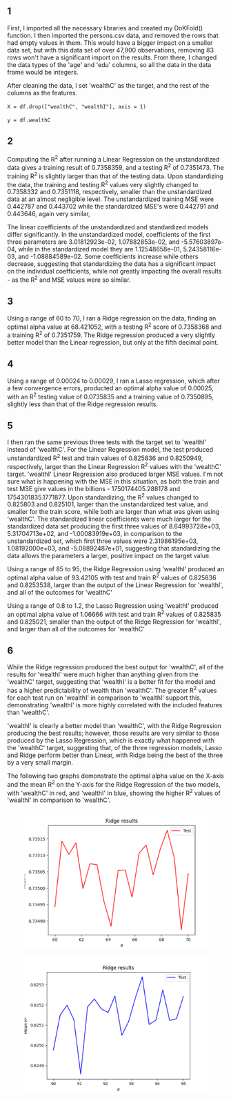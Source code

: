 ## 1 

First, I imported all the necessary libraries and created my DoKFold() function. I then imported the persons.csv data, and removed the rows that had empty values in them. This would have a bigger impact on a smaller data set, but with this data set of over 47,900 observations, removing 83 rows won't have a significant import on the results. From there, I changed the data types of the 'age' and 'edu' columns, so all the data in the data frame would be integers.

After cleaning the data, I set 'wealthC' as the target, and the rest of the columns as the features.

`X = df.drop(["wealthC", "wealthI"], axis = 1)`

`y = df.wealthC`

## 2

Computing the R<sup>2</sup> after running a Linear Regression on the unstandardized data gives a training result of 0.7358359, and a testing R<sup>2</sup> of 0.7351473. The training R<sup>2</sup> is slightly larger than that of the testing data. Upon standardizing the data, the training and testing R<sup>2</sup> values very slightly changed to 0.7358332 and 0.7351118, respectively, smaller than the unstandardized data at an almost negligible level. The unstandardized training MSE were 0.442787 and 0.443702 while the standardized MSE's were 0.442791 and 0.443646, again very similar, 

The linear coefficients of the unstandardized and standardized models differ significantly. In the unstandardized model, coefficients of the first three parameters are 3.01812923e-02,  1.07882853e-02, and -5.57603897e-04, while in the standardized model they are 1.12548658e-01,  5.24358116e-03, and -1.08884589e-02. Some coefficients increase while others decrease, suggesting that standardizing the data has a significant impact on the individual coefficients, while not greatly impacting the overall results - as the R<sup>2</sup> and MSE values were so similar.  

## 3

Using a range of 60 to 70, I ran a Ridge regression on the data, finding an optimal alpha value at 68.421052, with a testing R<sup>2</sup> score of 0.7358368 and a training R<sup>2</sup> of 0.7351759. The Ridge regression produced a very slightly better model than the Linear regression, but only at the fifth decimal point.

## 4

Using a range of 0.00024 to 0.00029, I ran a Lasso regression, which after a few convergence errors, producted an optimal alpha value of 0.00025, with an R<sup>2</sup> testing value of 0.0735835 and a training value of 0.7350895, slightly less than that of the Ridge regression results. 

## 5

I then ran the same previous three tests with the target set to 'wealthI' instead of 'wealthC'. 
For the Linear Regression model, the test produced unstandardized R<sup>2</sup> test and train values of 0.825836 and 0.8250949, respectively, larger than the Linear Regression R<sup>2</sup> values with the 'wealthC' target. 'wealthI' Linear Regression also produced larger MSE values. I'm not sure what is happening with the MSE in this situation, as both the train and test MSE give values in the billions - 1750174405.288178 and 1754301835.1771877. Upon standardizing, the R<sup>2</sup> values changed to 0.825803 and 0.825101, larger than the unstandardized test value, and smaller for the train score, while both are larger than what was given using 'wealthC'. The standardized linear coefficients were much larger for the standardized data set producing the first three values of 8.64993728e+03,  5.31704713e+02, and -1.00083919e+03, in comparison to the unstandardized set, which first three values were 2.31986195e+03,  1.08192000e+03, and -5.08892487e+01, suggesting that standardizing the data allows the parameters a larger, positive impact on the target value.

Using a range of 85 to 95, the Ridge Regression using 'wealthI' produced an optimal alpha value of 93.42105 with test and train R<sup>2</sup> values of 0.825836 and 0.8253538, larger than the output of the Linear Regression for 'wealthI', and all of the outcomes for 'wealthC'

Using a range of 0.8 to 1.2, the Lasso Regression using 'wealthI' produced an optimal alpha value of 1.06666 with test and train R<sup>2</sup> values of 0.825835 and 0.825021, smaller than the output of the Ridge Regression for 'wealthI', and larger than all of the outcomes for 'wealthC'


## 6 

While the Ridge regression produced the best output for 'wealthC', all of the results for 'wealthI' were much higher than anything given from the 'wealthC' target, suggesting that 'wealthI' is a better fit for the model and has a higher predictability of wealth than 'wealthC'. The greater R<sup>2</sup> values for each test run on 'wealthI' in comparison to 'wealthI' support this, demonstrating 'wealthI' is more highly correlated with the included features than 'wealthC'.

'wealthI' is clearly a better model than 'wealthC', with the Ridge Regression producing the best results; however, those results are very similar to those produced by the Lasso Regression, which is exactly what happened with the 'wealthC' target, suggesting that, of the three regression models, Lasso and Ridge perform better than Linear, with Ridge being the best of the three by a very small margin. 

The following two graphs demonstrate the optimal alpha value on the X-axis and the mean R<sup>2</sup> on the Y-axis for the Ridge Regression of the two models, with 'wealthC' in red, and 'wealthI' in blue, showing the higher R<sup>2</sup> values of 'wealthI' in comparison to 'wealthC'.

  <figure>
    <img
    src="RidgeWealthC.png"
    alt="Alpha Values for WealthC - Ridge">
   </figure>

<figure>
  <img
  src="RidgeWealthI.png"
  alt="Alpha Values for WealthI - Ridge">
</figure>

